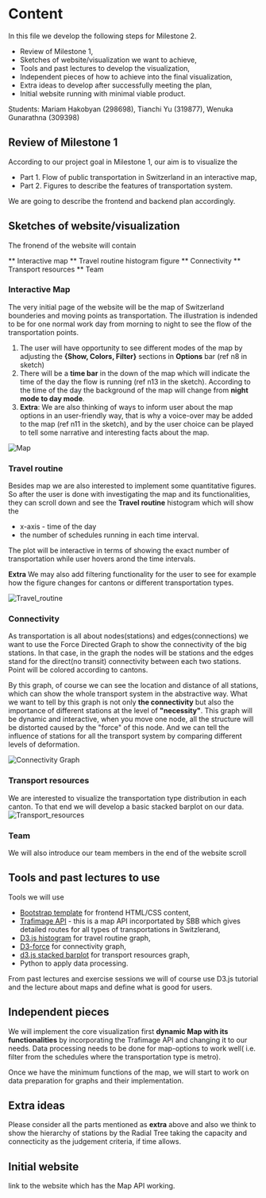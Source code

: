 # Content

In this file we develop the following steps for Milestone 2. 

* Review of Milestone 1, 
* Sketches of website/visualization we want to achieve, 
* Tools and past lectures to develop the visualization, 
* Independent pieces of how to achieve into the final visualization,
* Extra ideas to develop after successfully meeting the plan,
* Initial website running with minimal viable product.

Students: Mariam Hakobyan (298698), Tianchi Yu (319877), Wenuka Gunarathna (309398)

## Review of Milestone 1

According to our project goal in Milestone 1, our aim is to visualize the 
* Part 1. Flow of public transportation in Switzerland in an interactive map, 
* Part 2. Figures to describe the features of transportation system.

We are going to describe the frontend and backend plan accordingly.

## Sketches of website/visualization

The fronend of the website will contain 

** Interactive map
** Travel routine histogram figure
** Connectivity
** Transport resources
** Team

### Interactive Map 
The very initial page of the website will be the map of Switzerland bounderies and moving points as transportation. The illustration is indended to be for one normal work day from morning to night to see the flow of the transportation points. 

1. The user will have opportunity to see different modes of the map by adjusting the **{Show, Colors, Filter}** sections in **Options** bar (ref n8 in sketch)
2. There will be a **time bar** in the down of the map which will indicate the time of the day the flow is running (ref n13 in the sketch). According to the time of the day the background of the map will change from **night mode to day mode**.
3. **Extra**: We are also thinking of ways to inform user about the map options in an user-friendly way, that is why a voice-over may be added to the map (ref n11 in the sketch), and by the user choice can be played to tell some narrative and interesting facts about the map.

![Map](https://raw.githubusercontent.com/com-480-data-visualization/com-480-project-story-tellers/master/pic/map.jpg)

### Travel routine
Besides map we are also interested to implement some quantitative figures. So after the user is done with investigating the map and its functionalities, they can scroll down and see the **Travel routine** histogram which will show the 

* x-axis - time of the day
* the number of schedules running in each time interval.

The plot will be interactive in terms of showing the exact number of transportation while user hovers arond the time intervals.

**Extra** We may also add filtering functionality for the user to see for example how the figure changes for cantons or different transportation types. 

![Travel_routine](https://raw.githubusercontent.com/com-480-data-visualization/com-480-project-story-tellers/master/pic/travel_routine.jpg)

### Connectivity 

As transportation is all about nodes(stations) and edges(connections) we want to use the Force Directed Graph to show the connectivity of the big stations. In that case, in the graph the nodes will be stations and the edges stand for the direct(no transit) connectivity between each two stations. Point will be colored according to cantons. 

By this graph, of course we can see the location and distance of all stations, which can show the whole transport system in the abstractive way. What we want to tell by this graph is not only **the connectivity** but also the importance of different stations at the level of **"necessity"**. This graph will be dynamic and interactive, when you move one node, all the structure will be distorted caused by the "force" of this node. And we can tell the influence of stations for all the transport system by comparing different levels of deformation.

![Connectivity Graph](https://raw.githubusercontent.com/com-480-data-visualization/com-480-project-story-tellers/master/pic/connectivity.jpg)

### Transport resources
We are interested to visualize the transportation type distribution in each canton. To that end we will develop a basic stacked barplot on our data. 
![Transport_resources](https://raw.githubusercontent.com/com-480-data-visualization/com-480-project-story-tellers/master/pic/Transport_resources.jpg)

### Team 

We will also introduce our team members in the end of the website scroll

## Tools and past lectures to use

Tools we will use
* [Bootstrap template](https://blackrockdigital.github.io/startbootstrap-agency/) for frontend HTML/CSS content,
* [Trafimage API](https://github.com/geops/trafimage-maps) - this is a map API incorportated by SBB which gives detailed routes for all types of transportations in Switzlerand,
* [D3.js histogram](https://www.d3-graph-gallery.com/graph/histogram_binSize.html) for travel routine graph,
* [D3-force](https://observablehq.com/@d3/force-directed-graph) for connectivity graph,
* [d3.js stacked barplot](https://www.d3-graph-gallery.com/graph/barplot_stacked_basicWide.html) for transport resources graph,
* Python to apply data processing.

From past lectures and exercise sessions we will of course use D3.js tutorial and the lecture about maps and define what is good for users.

## Independent pieces 

We will implement the core visualization first **dynamic Map with its functionalities** by incorporating the Trafimage API and changing it to our needs. Data processing needs to be done for map-options to work well( i.e. filter from the schedules where the transportation type is metro).

Once we have the minimum functions of the map, we will start to work on data preparation for graphs and their implementation. 

## Extra ideas
Please consider all the parts mentioned as **extra** above and also we think to show the hierarchy of stations by the Radial Tree taking the capacity and connecticity as the judgement criteria, if time allows.

## Initial website
link to the website which has the Map API working.



